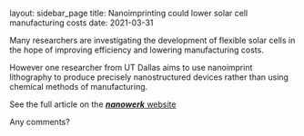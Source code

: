 layout: sidebar_page
title: Nanoimprinting could lower solar cell manufacturing costs 
date: 2021-03-31

<!--break-->
Many researchers are investigating the development of flexible solar cells in the hope of improving efficiency and lowering manufacturing costs.

However one researcher from UT Dallas aims to use nanoimprint lithography to produce precisely nanostructured devices rather than using chemical methods of manufacturing.  

See the full article on the [<b>*nanowerk*</b> website](http://www.nanowerk.com/news/newsid%3D12921.php)  
  
Any comments?